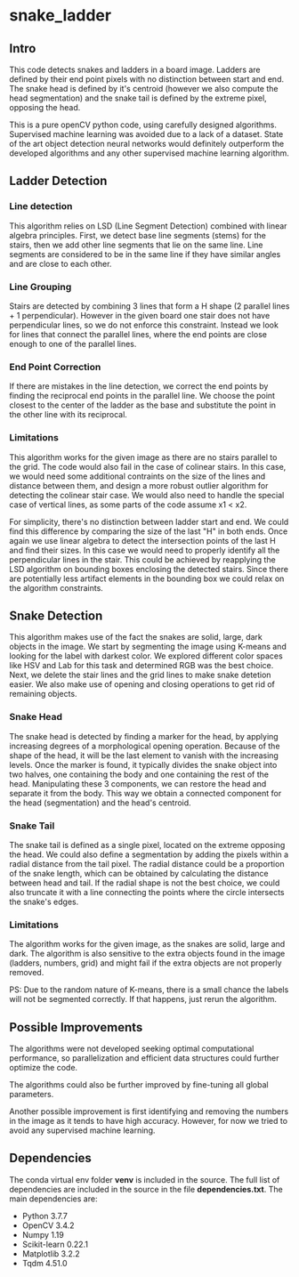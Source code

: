 # snake_ladder

## Intro
 
 This code detects snakes and ladders in a board image. Ladders are defined by their end point pixels with no distinction between start and end. 
 The snake head is defined by it's centroid (however we also compute the head segmentation) and the snake tail is defined by the extreme pixel, opposing the head.
 
 This is a pure openCV python code, using carefully designed algorithms. Supervised machine learning was avoided due to a lack of a dataset. 
 State of the art object detection neural networks would definitely outperform the developed algorithms and any other supervised machine learning algorithm. 
 
  

## Ladder Detection

### Line detection
This algorithm relies on LSD (Line Segment Detection) combined with linear algebra principles. First, we detect base line segments (stems) for the stairs, 
then we add other line segments that lie on the same line. Line segments are considered to be in the same line if they have similar angles and are close to each other. 

### Line Grouping
Stairs are detected by combining 3 lines that form a H shape (2 parallel lines + 1 perpendicular). However in the given board one stair does not have perpendicular lines, so we do not enforce this constraint. Instead we look for lines that connect the parallel lines, where the end points are close enough to one of the parallel lines. 

### End Point Correction
If there are mistakes in the line detection, we correct the end points by finding the reciprocal end 
points in the parallel line. We choose the point closest to the center of the ladder as the base and 
substitute the point in the other line with its reciprocal.


### Limitations

This algorithm works for the given image as there are no stairs parallel to the grid. The code would also fail in the case of colinear stairs. In this case, we would need some additional contraints on the size of the lines and distance between them, and design a more robust outlier algorithm for detecting the colinear stair case. We would also need to handle the special case of vertical lines, as some parts of the code assume x1 < x2. 

For simplicity, there's no distinction between ladder start and end. We could find this difference by comparing the size of the last "H" in both ends. Once again we use linear algebra to detect the intersection points of the last H and find their sizes. In this case we would need to properly identify all the perpendicular lines in the stair. This could be achieved by reapplying the LSD algorithm on bounding boxes enclosing the detected stairs. Since there are potentially less artifact elements in the bounding box we could relax on the algorithm constraints. 


## Snake Detection 

This algorithm makes use of the fact the snakes are solid, large, dark objects in the image. We start by segmenting the image using K-means and looking for the label with darkest color. We explored different color spaces like HSV and Lab for this task and determined RGB was the best choice. Next, we delete the stair lines and the grid lines to make snake detetion easier. We also make use of opening and closing operations to get rid of remaining objects. 

### Snake Head
The snake head is detected by finding a marker for the head, by applying increasing degrees of a morphological opening operation. Because of the shape of the head, it will be the last element to vanish with the increasing levels. Once the marker is found, it typically divides the snake object into two halves, one containing the body and one containing the rest of the head. Manipulating these 3 components, we can restore the head and separate it from the body. This way we obtain a connected component for the head (segmentation) and the head's centroid.

### Snake Tail
The snake tail is defined as a single pixel, located on the extreme opposing the head. We could also define a segmentation by adding the pixels within a radial distance from the tail pixel. The radial distance could be a proportion of the snake length, which can be obtained by calculating the distance between head and tail. If the radial shape is not the best choice, we could also truncate it with a line connecting the points where the circle intersects the snake's edges.

### Limitations
The algorithm works for the given image, as the snakes are solid, large and dark. The algorithm is also sensitive to the extra objects found in the image (ladders, numbers, grid) and might fail if the extra objects are not properly removed. 

PS: Due to the random nature of K-means, there is a small chance the labels will not be segmented correctly. If that happens, just rerun the algorithm.

## Possible Improvements

The algorithms were not developed seeking optimal computational performance, so parallelization and efficient data structures could further optimize the code. 
 
The algorithms could also be further improved by fine-tuning all global parameters. 
 
Another possible improvement is first identifying and removing the numbers in the image as it tends to have high accuracy. However, for now we tried to avoid any supervised machine learning. 
 
## Dependencies

The conda virtual env folder **venv** is included in the source. The full list of dependencies are included in the source in the file **dependencies.txt**. The main dependencies are:

- Python 3.7.7
- OpenCV 3.4.2
- Numpy 1.19
- Scikit-learn 0.22.1
- Matplotlib 3.2.2
- Tqdm 4.51.0
